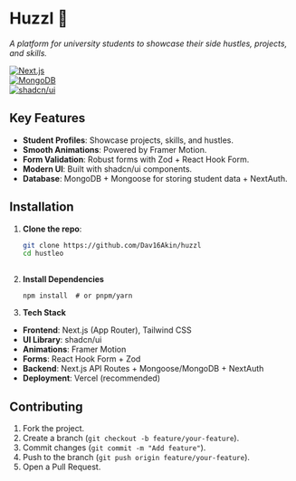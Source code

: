

# Huzzl 🚀  
*A platform for university students to showcase their side hustles, projects, and skills.*  

[![Next.js](https://img.shields.io/badge/Next.js-13+-black?logo=next.js)](https://nextjs.org/)  
[![MongoDB](https://img.shields.io/badge/MongoDB-5.0+-green?logo=mongodb)](https://www.mongodb.com/)  
[![shadcn/ui](https://img.shields.io/badge/shadcn/ui-0.4+-blue)](https://ui.shadcn.com/) 
## Key Features
- **Student Profiles**: Showcase projects, skills, and hustles.  
- **Smooth Animations**: Powered by Framer Motion.  
- **Form Validation**: Robust forms with Zod + React Hook Form.  
- **Modern UI**: Built with shadcn/ui components.  
- **Database**: MongoDB + Mongoose for storing student data + NextAuth.  
## Installation

1. **Clone the repo**:  
   ```bash
   git clone https://github.com/Dav16Akin/huzzl
   cd hustleo
    
2.  **Install Dependencies**
    ```
    npm install  # or pnpm/yarn
3.   **Tech Stack**
- **Frontend**: Next.js (App Router), Tailwind CSS  
- **UI Library**: shadcn/ui  
- **Animations**: Framer Motion  
- **Forms**: React Hook Form + Zod  
- **Backend**: Next.js API Routes + Mongoose/MongoDB + NextAuth
- **Deployment**: Vercel (recommended)  
## Contributing

1. Fork the project.  
2. Create a branch (`git checkout -b feature/your-feature`).  
3. Commit changes (`git commit -m "Add feature"`).  
4. Push to the branch (`git push origin feature/your-feature`).  
5. Open a Pull Request.  
